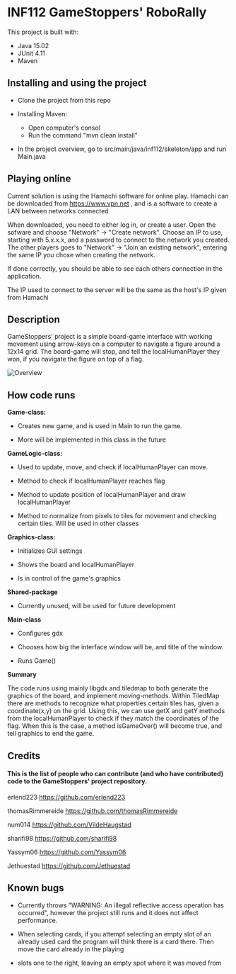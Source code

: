 # INF112 GameStoppers' RoboRally

This project is built with:

* Java 15.02
* JUnit 4.11
* Maven


## Installing and using the project

* Clone the project from this repo
* Installing Maven:
    * Open computer's consol
    * Run the command "mvn clean install"
    
* In the project overview, go to src/main/java/inf112/skeleton/app and run Main.java


## Playing online

Current solution is using the Hamachi software for online play.
Hamachi can be downloaded from https://www.vpn.net , and is a software
to create a LAN between networks connected

When downloaded, you need to either log in, or create a user.
Open the sofware and choose "Network" -> "Create network".
Choose an IP to use, starting with 5.x.x.x, and a password to connect to
the network you created. The other players goes to "Network" -> "Join an existing network",
entering the same IP you chose when creating the network.

If done correctly, you should be able to see each others connection in the application.

The IP used to connect to the server will be the same as the host's IP given from Hamachi
## Description

GameStoppers' project is a simple board-game interface with working movement using arrow-keys on a computer
to navigate a figure around a 12x14 grid. The board-game will stop, and tell the localHumanPlayer they won, if
you navigate the figure on top of a flag.

![Overview](https://github.com/inf112-v21/GameStoppers/blob/master/classDiagram/Updated_ClassDiagram.png?raw=true)



## How code runs 

**Game-class:**
* Creates new game, and is used in Main to run the game.
  
* More will be implemented in this class in the future

**GameLogic-class:**
* Used to update, move, and check if localHumanPlayer can move. 
  
* Method to check if localHumanPlayer reaches flag
    
* Method to update position of localHumanPlayer and draw localHumanPlayer
    
* Method to normalize from pixels to tiles for movement and checking certain tiles. Will be used in other classes

**Graphics-class:**
    
* Initializes GUI settings
    
* Shows the board and localHumanPlayer
    
* Is in control of the game's graphics


**Shared-package**
* Currently unused, will be used for future development

**Main-class**
* Configures gdx
  
* Chooses how big the interface window will be, and title of the window.
    
* Runs Game()


**Summary**

The code runs using mainly libgdx and tiledmap to both generate the graphics of the board, and implement
    moving-methods. Within TiledMap there are methods to recognize what properties certain tiles has, given
    a coordinate(x,y) on the grid. Using this, we can use getX and getY methods from the localHumanPlayer to check if
    they match the coordinates of the flag. When this is the case, a method isGameOver() will become true,
    and tell graphics to end the game.



## Credits

#### This is the list of people who can contribute (and who have contributed) code to the GameStoppers' project repository.

erlend223 https://github.com/erlend223

thomasRimmereide https://github.com/thomasRimmereide

num014 https://github.com/VildeHaugstad

sharifi98 https://github.com/sharifi98

Yassym06 https://github.com/Yassym06

Jethuestad https://github.com/Jethuestad


## Known bugs

* Currently throws "WARNING: An illegal reflective access operation has occurred", 
however the project still runs and it does not affect performance.

* When selecting cards, if you attempt selecting an empty slot of an already used card the program will think there is a card there. Then move the card already in the playing
* slots one to the right, leaving an empty spot where it was moved from
